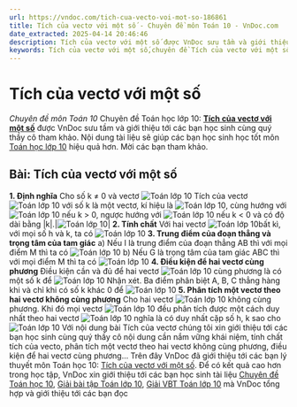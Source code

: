 ```yaml
---
url: https://vndoc.com/tich-cua-vecto-voi-mot-so-186861
title: Tích của vectơ với một số - Chuyên đề môn Toán 10 - VnDoc.com
date_extracted: 2025-04-14 20:46:46
description: Tích của vectơ với một số được VnDoc sưu tầm và giới thiệu các bài chuyên đề môn Toán học lớp 10 tới các bạn học sinh và quý thầy cô tham khảo
keywords: Tích của vectơ với một số,chuyên đề Tích của vectơ với một số,giải toán 10,giải bài tập toán học 10,để học tốt môn toán lớp 10,chuyên đề toán lớp 10,chuyên đề toán học 10,trắc nghiệm Tích của vectơ với một số
---
```


# Tích của vectơ với một số
 _Chuyên đề môn Toán 10_
Chuyên đề Toán học lớp 10: [**Tích của vectơ với một số**](<https://vndoc.com/tich-cua-vecto-voi-mot-so-186861>) được VnDoc sưu tầm và giới thiệu tới các bạn học sinh cùng quý thầy cô tham khảo. Nội dung tài liệu sẽ giúp các bạn học sinh học tốt môn [Toán học lớp 10](<https://vndoc.com/toan-lop10>) hiệu quả hơn. Mời các bạn tham khảo.
## Bài: Tích của vectơ với một số
**1\. Định nghĩa**
Cho số k ≠ 0 và vectơ ![Toán lớp 10 ](https://i.vdoc.vn/data/image/2019/10/26/ly-thuyet-tich-cua-vecto-voi-mot-so.png) Tích của vectơ ![Toán lớp 10 ](https://i.vdoc.vn/data/image/2019/10/26/ly-thuyet-tich-cua-vecto-voi-mot-so-1.png) với số k là một vectơ, kí hiệu là ![Toán lớp 10 ](https://i.vdoc.vn/data/image/2019/10/26/ly-thuyet-tich-cua-vecto-voi-mot-so-1.png), cùng hướng với ![Toán lớp 10 ](https://i.vdoc.vn/data/image/2019/10/26/ly-thuyet-tich-cua-vecto-voi-mot-so-1.png) nếu k > 0, ngược hướng với ![Toán lớp 10 ](https://i.vdoc.vn/data/image/2019/10/26/ly-thuyet-tich-cua-vecto-voi-mot-so-1.png) nếu k < 0 và có độ dài bằng |k|.|![Toán lớp 10 ](https://i.vdoc.vn/data/image/2019/10/26/ly-thuyet-tich-cua-vecto-voi-mot-so-1.png)|
**2\. Tính chất**
Với hai vectơ ![Toán lớp 10 ](https://i.vdoc.vn/data/image/2019/10/26/ly-thuyet-tich-cua-vecto-voi-mot-so-2.png)bất kì, với mọi số h và k, ta có
![Toán lớp 10 ](https://i.vdoc.vn/data/image/2019/10/26/ly-thuyet-tich-cua-vecto-voi-mot-so-3.png)
**3\. Trung điểm của đoạn thẳng và trọng tâm của tam giác**
a\) Nếu I là trung điểm của đoạn thẳng AB thì với mọi điểm M thì ta có
![Toán lớp 10 ](https://i.vdoc.vn/data/image/2019/10/26/ly-thuyet-tich-cua-vecto-voi-mot-so-4.png)
b\) Nếu G là trọng tâm của tam giác ABC thì với mọi điểm M thì ta có
![Toán lớp 10 ](https://i.vdoc.vn/data/image/2019/10/26/ly-thuyet-tich-cua-vecto-voi-mot-so-5.png)
**4\. Điều kiện để hai vectơ cùng phương**
Điều kiện cần và đủ để hai vectơ ![Toán lớp 10 ](https://i.vdoc.vn/data/image/2019/10/26/ly-thuyet-tich-cua-vecto-voi-mot-so-6.png) cùng phương là có một số k để
![Toán lớp 10 ](https://i.vdoc.vn/data/image/2019/10/26/ly-thuyet-tich-cua-vecto-voi-mot-so-7.png)
Nhận xét. Ba điểm phân biệt A, B, C thẳng hàng khi và chỉ khi có số k khác 0 để
![Toán lớp 10 ](https://i.vdoc.vn/data/image/2019/10/26/ly-thuyet-tich-cua-vecto-voi-mot-so-8.png)
**5\. Phân tích một vectơ theo hai vectơ không cùng phương**
Cho hai vectơ ![Toán lớp 10 ](https://i.vdoc.vn/data/image/2019/10/26/ly-thuyet-tich-cua-vecto-voi-mot-so-9.png) không cùng phương. Khi đó mọi vectơ ![Toán lớp 10 ](https://i.vdoc.vn/data/image/2019/10/26/ly-thuyet-tich-cua-vecto-voi-mot-so-10.png) đều phân tích được một cách duy nhất theo hai vectơ ![Toán lớp 10 ](https://i.vdoc.vn/data/image/2019/10/26/ly-thuyet-tich-cua-vecto-voi-mot-so-9.png) nghĩa là có duy nhất cặp số h, k sao cho ![Toán lớp 10 ](https://i.vdoc.vn/data/image/2019/10/26/ly-thuyet-tich-cua-vecto-voi-mot-so-11.png)
Với nội dung bài Tích của vectơ chúng tôi xin giới thiệu tới các bạn học sinh cùng quý thầy cô nội dung cần nắm vững khái niệm, tính chất tích của vecto, phân tích một vectơ theo hai vectơ không cùng phương, điều kiện để hai vectơ cùng phương...
Trên đây VnDoc đã giới thiệu tới các bạn lý thuyết môn Toán học 10: [Tích của vectơ với một số](<https://vndoc.com/tich-cua-vecto-voi-mot-so-186861>). Để có kết quả cao hơn trong học tập, VnDoc xin giới thiệu tới các bạn học sinh tài liệu [Chuyên đề Toán học 10](<https://vndoc.com/chuyen-de-toan10>), [Giải bài tập Toán lớp 10](<https://vndoc.com/giai-toan-lop10>), [Giải VBT Toán lớp 10](<https://vndoc.com/giai-vo-bt-toan10>) mà VnDoc tổng hợp và giới thiệu tới các bạn đọc

